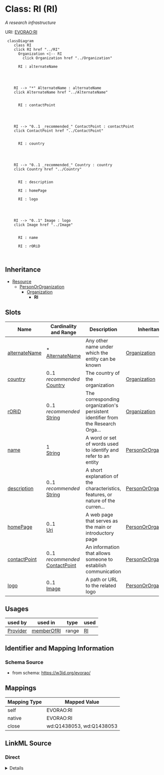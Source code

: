 

# Class: RI (RI) 


_A research infrastructure_





URI: [EVORAO:RI](https://w3id.org/evorao/RI)






```mermaid
 classDiagram
    class RI
    click RI href "../RI"
      Organization <|-- RI
        click Organization href "../Organization"
      
      RI : alternateName
        
          
    
    
    RI --> "*" AlternateName : alternateName
    click AlternateName href "../AlternateName"

        
      RI : contactPoint
        
          
    
    
    RI --> "0..1 _recommended_" ContactPoint : contactPoint
    click ContactPoint href "../ContactPoint"

        
      RI : country
        
          
    
    
    RI --> "0..1 _recommended_" Country : country
    click Country href "../Country"

        
      RI : description
        
      RI : homePage
        
      RI : logo
        
          
    
    
    RI --> "0..1" Image : logo
    click Image href "../Image"

        
      RI : name
        
      RI : rORiD
        
      
```





## Inheritance
* [Resource](Resource.md)
    * [PersonOrOrganization](PersonOrOrganization.md)
        * [Organization](Organization.md)
            * **RI**



## Slots

| Name | Cardinality and Range | Description | Inheritance |
| ---  | --- | --- | --- |
| [alternateName](alternateName.md) | * <br/> [AlternateName](AlternateName.md) | Any other name under which the entity can be known | [Organization](Organization.md) |
| [country](country.md) | 0..1 _recommended_ <br/> [Country](Country.md) | The country of the organization | [Organization](Organization.md) |
| [rORiD](rORiD.md) | 0..1 _recommended_ <br/> [String](String.md) | The corresponding organization's persistent identifier from the Research Orga... | [Organization](Organization.md) |
| [name](name.md) | 1 <br/> [String](String.md) | A word or set of words used to identify and refer to an entity | [PersonOrOrganization](PersonOrOrganization.md) |
| [description](description.md) | 0..1 _recommended_ <br/> [String](String.md) | A short explanation of the characteristics, features, or nature of the curren... | [PersonOrOrganization](PersonOrOrganization.md) |
| [homePage](homePage.md) | 0..1 <br/> [Uri](Uri.md) | A web page that serves as the main or introductory page | [PersonOrOrganization](PersonOrOrganization.md) |
| [contactPoint](contactPoint.md) | 0..1 _recommended_ <br/> [ContactPoint](ContactPoint.md) | An information that allows someone to establish communication | [PersonOrOrganization](PersonOrOrganization.md) |
| [logo](logo.md) | 0..1 <br/> [Image](Image.md) | A path or URL to the related logo | [PersonOrOrganization](PersonOrOrganization.md) |





## Usages

| used by | used in | type | used |
| ---  | --- | --- | --- |
| [Provider](Provider.md) | [memberOfRI](memberOfRI.md) | range | [RI](RI.md) |






## Identifier and Mapping Information







### Schema Source


* from schema: https://w3id.org/evorao/




## Mappings

| Mapping Type | Mapped Value |
| ---  | ---  |
| self | EVORAO:RI |
| native | EVORAO:RI |
| close | wd:Q1438053, wd:Q1438053 |







## LinkML Source

<!-- TODO: investigate https://stackoverflow.com/questions/37606292/how-to-create-tabbed-code-blocks-in-mkdocs-or-sphinx -->

### Direct

<details>
```yaml
name: RI
description: A research infrastructure
title: RI
from_schema: https://w3id.org/evorao/
close_mappings:
- wd:Q1438053
- wd:Q1438053
is_a: Organization

```
</details>

### Induced

<details>
```yaml
name: RI
description: A research infrastructure
title: RI
from_schema: https://w3id.org/evorao/
close_mappings:
- wd:Q1438053
- wd:Q1438053
is_a: Organization
attributes:
  alternateName:
    name: alternateName
    description: Any other name under which the entity can be known
    title: alternate name
    comments:
    - This includes previous names, acronyms, former taxonomic terms, and other variations.
      This information can serve as keywords for search purposes and as a bridge with
      other projects that use different naming systems or taxonomies
    from_schema: https://w3id.org/evorao/
    close_mappings:
    - wdp:P4970
    - schema:alternateName
    rank: 1000
    alias: alternateName
    owner: RI
    domain_of:
    - Organization
    - CommonName
    - AlternateName
    range: AlternateName
    required: false
    multivalued: true
  country:
    name: country
    description: The country of the organization
    title: country
    from_schema: https://w3id.org/evorao/
    rank: 1000
    alias: country
    owner: RI
    domain_of:
    - Organization
    range: Country
    required: false
    recommended: true
    multivalued: false
  rORiD:
    name: rORiD
    description: The corresponding organization's persistent identifier from the Research
      Organization Registry (ROR)
    title: ROR iD
    from_schema: https://w3id.org/evorao/
    exact_mappings:
    - wdp:P6782
    rank: 1000
    alias: rORiD
    owner: RI
    domain_of:
    - Organization
    range: string
    required: false
    recommended: true
    multivalued: false
  name:
    name: name
    description: A word or set of words used to identify and refer to an entity
    title: name
    from_schema: https://w3id.org/evorao/
    exact_mappings:
    - schema:name
    close_mappings:
    - dct:title
    rank: 1000
    slot_uri: foaf:name
    alias: name
    owner: RI
    domain_of:
    - PersonOrOrganization
    - File
    - ContactPoint
    range: string
    required: true
    multivalued: false
  description:
    name: description
    description: A short explanation of the characteristics, features, or nature of
      the current item
    title: description
    comments:
    - 'Describe this item in few lines. This description will serve as a summary to
      present the resource.

      '
    from_schema: https://w3id.org/evorao/
    exact_mappings:
    - schema:description
    close_mappings:
    - schema:description
    rank: 1000
    slot_uri: dct:description
    alias: description
    owner: RI
    domain_of:
    - PersonOrOrganization
    - Dataset
    - DataService
    - Term
    - File
    - ContactPoint
    - License
    - Certification
    range: string
    required: false
    recommended: true
    multivalued: false
  homePage:
    name: homePage
    description: A web page that serves as the main or introductory page
    title: home page
    from_schema: https://w3id.org/evorao/
    rank: 1000
    slot_uri: foaf:homepage
    alias: homePage
    owner: RI
    domain_of:
    - PersonOrOrganization
    range: uri
    required: false
    multivalued: false
  contactPoint:
    name: contactPoint
    description: An information that allows someone to establish communication
    title: contact point
    from_schema: https://w3id.org/evorao/
    exact_mappings:
    - dcat:contactPoint
    rank: 1000
    alias: contactPoint
    owner: RI
    domain_of:
    - PersonOrOrganization
    - ProductOrService
    range: ContactPoint
    required: false
    recommended: true
    multivalued: false
  logo:
    name: logo
    description: A path or URL to the related logo
    title: logo
    from_schema: https://w3id.org/evorao/
    rank: 1000
    alias: logo
    owner: RI
    domain_of:
    - PersonOrOrganization
    - License
    - Certification
    range: Image
    required: false
    multivalued: false

```
</details>